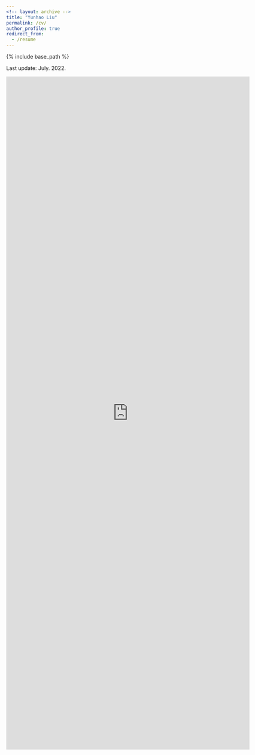 ```yaml
---
<!-- layout: archive -->
title: "Yunhao Liu"
permalink: /cv/
author_profile: true
redirect_from:
  - /resume
---
```


{% include base_path %}

Last update: July. 2022.

<embed src="https://hwjiang1510.github.io/files/CV_1.pdf" width="650" height="1800" type='application/pdf'>